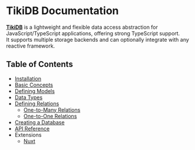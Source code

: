 # TikiDB Documentation

**[TikiDB](../README.md)** is a lightweight and flexible data access abstraction for JavaScript/TypeScript applications, offering strong TypeScript support. <br/>
It supports multiple storage backends and can optionally integrate with any reactive framework.



## Table of Contents

- [Installation](./introduction/installation.md)
- [Basic Concepts](./introduction/concepts.md)
- [Defining Models](./introduction/models.md)
- [Data Types](./introduction/data_types.md)
- [Defining Relations](./introduction/relations.md)
  - [One-to-Many Relations](./introduction/relations.md#one-to-many-relations)
  - [One-to-One Relations](./introduction/relations.md#one-to-one-relations)
- [Creating a Database](./introduction/database.md)
- [API Reference](./introduction/api_reference.md)
- Extensions
  - [Nuxt](./extensions/nuxt.md)
